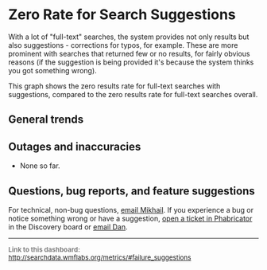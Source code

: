 Zero Rate for Search Suggestions
=======

With a lot of "full-text" searches, the system provides not only results but also suggestions - corrections for typos, for example. These are more prominent with searches that returned few or no results, for fairly obvious reasons (if the suggestion is being provided it's because the system thinks you got something wrong).

This graph shows the zero results rate for full-text searches with suggestions, compared to the zero results rate for full-text searches overall.

General trends
------

Outages and inaccuracies
------
* None so far.

Questions, bug reports, and feature suggestions
------
For technical, non-bug questions, [email Mikhail](mailto:mpopov@wikimedia.org?subject=Dashboard%20Question). If you experience a bug or notice something wrong or have a suggestion, [open a ticket in Phabricator](https://phabricator.wikimedia.org/maniphest/task/create/?projects=Discovery) in the Discovery board or [email Dan](mailto:dgarry@wikimedia.org?subject=Dashboard%20Question).

<hr style="border-color: gray;">
<p style="font-size: small; color: gray;">
  <strong>Link to this dashboard:</strong>
  <a href="http://searchdata.wmflabs.org/metrics/#failure_suggestions">
    http://searchdata.wmflabs.org/metrics/#failure_suggestions
  </a>
</p>
